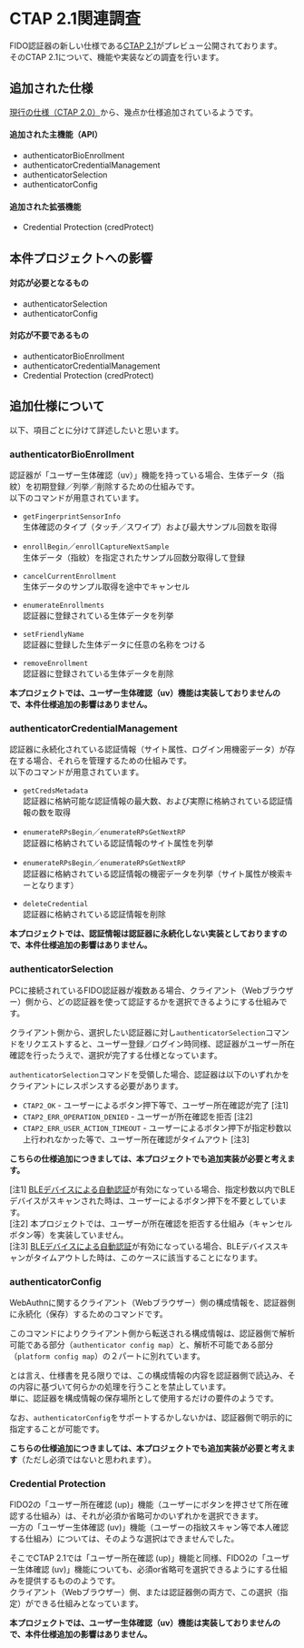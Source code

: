 # CTAP 2.1関連調査

FIDO認証器の新しい仕様である[CTAP 2.1](https://fidoalliance.org/specs/fido2/fido-client-to-authenticator-protocol-v2.1-rd-20191217.html)がプレビュー公開されております。<br>
そのCTAP 2.1について、機能や実装などの調査を行います。

## 追加された仕様

[現行の仕様（CTAP 2.0）](https://fidoalliance.org/specs/fido-v2.0-ps-20190130/fido-client-to-authenticator-protocol-v2.0-ps-20190130.html)から、幾点か仕様追加されているようです。

#### 追加された主機能（API）
- authenticatorBioEnrollment
- authenticatorCredentialManagement
- authenticatorSelection
- authenticatorConfig

#### 追加された拡張機能
- Credential Protection (credProtect)

## 本件プロジェクトへの影響

#### 対応が必要となるもの
- authenticatorSelection
- authenticatorConfig

#### 対応が不要であるもの
- authenticatorBioEnrollment
- authenticatorCredentialManagement
- Credential Protection (credProtect)

## 追加仕様について

以下、項目ごとに分けて詳述したいと思います。

### authenticatorBioEnrollment
認証器が「ユーザー生体確認（uv）」機能を持っている場合、生体データ（指紋）を初期登録／列挙／削除するための仕組みです。<br>
以下のコマンドが用意されています。

- `getFingerprintSensorInfo` <br>
生体確認のタイプ（タッチ／スワイプ）および最大サンプル回数を取得

- `enrollBegin`／`enrollCaptureNextSample` <br>
生体データ（指紋）を指定されたサンプル回数分取得して登録

- `cancelCurrentEnrollment` <br>
生体データのサンプル取得を途中でキャンセル

- `enumerateEnrollments` <br>
認証器に登録されている生体データを列挙

- `setFriendlyName` <br>
認証器に登録した生体データに任意の名称をつける

- `removeEnrollment` <br>
認証器に登録されている生体データを削除

<b>本プロジェクトでは、ユーザー生体確認（uv）機能は実装しておりませんので、本件仕様追加の影響はありません。</b>

### authenticatorCredentialManagement
認証器に永続化されている認証情報（サイト属性、ログイン用機密データ）が存在する場合、それらを管理するための仕組みです。<br>
以下のコマンドが用意されています。
- `getCredsMetadata` <br>
認証器に格納可能な認証情報の最大数、および実際に格納されている認証情報の数を取得

- `enumerateRPsBegin`／`enumerateRPsGetNextRP` <br>
認証器に格納されている認証情報のサイト属性を列挙

- `enumerateRPsBegin`／`enumerateRPsGetNextRP` <br>
認証器に格納されている認証情報の機密データを列挙（サイト属性が検索キーとなります）

- `deleteCredential` <br>
認証器に格納されている認証情報を削除


<b>本プロジェクトでは、認証情報は認証器に永続化しない実装としておりますので、本件仕様追加の影響はありません。</b>

### authenticatorSelection
PCに接続されているFIDO認証器が複数ある場合、クライアント（Webブラウザー）側から、どの認証器を使って認証するかを選択できるようにする仕組みです。

クライアント側から、選択したい認証器に対し`authenticatorSelection`コマンドをリクエストすると、ユーザー登録／ログイン時同様、認証器がユーザー所在確認を行ったうえで、選択が完了する仕様となっています。

`authenticatorSelection`コマンドを受領した場合、認証器は以下のいずれかをクライアントにレスポンスする必要があります。
- `CTAP2_OK` - ユーザーによるボタン押下等で、ユーザー所在確認が完了 [注1]
- `CTAP2_ERR_OPERATION_DENIED` - ユーザーが所在確認を拒否 [注2]
- `CTAP2_ERR_USER_ACTION_TIMEOUT` - ユーザーによるボタン押下が指定秒数以上行われなかった等で、ユーザー所在確認がタイムアウト [注3]

<b>こちらの仕様追加につきましては、本プロジェクトでも追加実装が必要と考えます。</b>

[注1] [BLEデバイスによる自動認証](../../FIDO2Device/MDBT50Q_Dongle/BLEDAUTH.md)が有効になっている場合、指定秒数以内でBLEデバイスがスキャンされた時は、ユーザーによるボタン押下を不要としています。<br>
[注2] 本プロジェクトでは、ユーザーが所在確認を拒否する仕組み（キャンセルボタン等）を実装していません。<br>
[注3] [BLEデバイスによる自動認証](../../FIDO2Device/MDBT50Q_Dongle/BLEDAUTH.md)が有効になっている場合、BLEデバイススキャンがタイムアウトした時は、このケースに該当することになります。

### authenticatorConfig
WebAuthnに関するクライアント（Webブラウザー）側の構成情報を、認証器側に永続化（保存）するためのコマンドです。

このコマンドによりクライアント側から転送される構成情報は、認証器側で解析可能である部分（`authenticator config map`）と、解析不可能である部分（`platform config map`）の２パートに別れています。

とは言え、仕様書を見る限りでは、この構成情報の内容を認証器側で読込み、その内容に基づいて何らかの処理を行うことを禁止しています。<br>
単に、認証器を構成情報の保存場所として使用するだけの要件のようです。

なお、`authenticatorConfig`をサポートするかしないかは、認証器側で明示的に指定することが可能です。

<b>こちらの仕様追加につきましては、本プロジェクトでも追加実装が必要と考えます</b>（ただし必須ではないと思われます）。

### Credential Protection
FIDO2の「ユーザー所在確認 (up)」機能（ユーザーにボタンを押させて所在確認する仕組み）は、それが必須か省略可かのいずれかを選択できます。<br>
一方の「ユーザー生体確認 (uv)」機能（ユーザーの指紋スキャン等で本人確認する仕組み）については、そのような選択はできませんでした。

そこでCTAP 2.1では「ユーザー所在確認 (up)」機能と同様、FIDO2の「ユーザー生体確認 (uv)」機能についても、必須or省略可を選択できるようにする仕組みを提供するもののようです。<br>
クライアント（Webブラウザー）側、または認証器側の両方で、この選択（指定）ができる仕組みとなっています。

<b>本プロジェクトでは、ユーザー生体確認（uv）機能は実装しておりませんので、本件仕様追加の影響はありません。</b>
